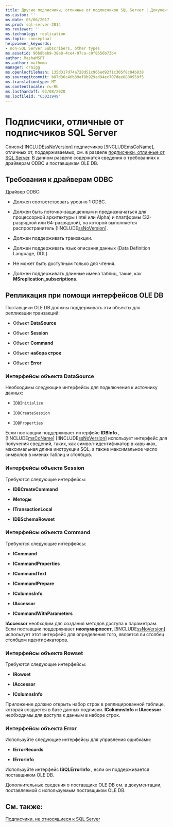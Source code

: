 ```yaml
---
title: Другие подписчики, отличные от подписчиков SQL Server | Документация Майкрософт
ms.custom: ''
ms.date: 03/06/2017
ms.prod: sql-server-2014
ms.reviewer: ''
ms.technology: replication
ms.topic: conceptual
helpviewer_keywords:
- non-SQL Server Subscribers, other types
ms.assetid: 96b8beb9-38e8-4ce4-97ca-c0f8656b73b4
author: MashaMSFT
ms.author: mathoma
manager: craigg
ms.openlocfilehash: 135d317d74a720d51c966ed92f1c305f8c04b838
ms.sourcegitcommit: b87d36c46b39af8b929ad94ec707dee8800950f5
ms.translationtype: MT
ms.contentlocale: ru-RU
ms.lasthandoff: 02/08/2020
ms.locfileid: "63021949"
---
```

# <a name="other-non-sql-server-subscribers"></a>Подписчики, отличные от подписчиков SQL Server
  Список[!INCLUDE[ssNoVersion](../../../includes/ssnoversion-md.md)] подписчиков [!INCLUDE[msCoName](../../../includes/msconame-md.md)], отличных от, поддерживаемых, см. в разделе [подписчики, отличные от SQL Server](non-sql-server-subscribers.md). В данном разделе содержатся сведения о требованиях к драйверам ODBC и поставщикам OLE DB.  
  
## <a name="odbc-driver-requirements"></a>Требования к драйверам ODBC  
 Драйвер ODBC:  
  
-   Должен соответствовать уровню 1 ODBC.  
  
-   Должен быть поточно-защищенным и предназначаться для процессорной архитектуры (Intel или Alpha) и платформы (32-разрядной или 64-разрядной), на которой выполняется распространитель [!INCLUDE[ssNoVersion](../../../includes/ssnoversion-md.md)].  
  
-   Должен поддерживать транзакции.  
  
-   Должен поддерживать язык описания данных (Data Definition Language, DDL).  
  
-   Не может быть доступным только для чтения.  
  
-   Должен поддерживать длинные имена таблиц, такие, как **MSreplication_subscriptions**.  
  
## <a name="replicating-using-ole-db-interfaces"></a>Репликация при помощи интерфейсов OLE DB  
 Поставщики OLE DB должны поддерживать эти объекты для репликации транзакций:  
  
-   Объект **DataSource**  
  
-   Объект **Session**  
  
-   Объект **Command**  
  
-   Объект **набора строк**  
  
-   Объект **Error**  
  
### <a name="datasource-object-interfaces"></a>Интерфейсы объекта DataSource  
 Необходимы следующие интерфейсы для подключения к источнику данных:  
  
-   `IDBInitialize`  
  
-   `IDBCreateSession`  
  
-   `IDBProperties`  
  
 Если поставщик поддерживает интерфейс **IDBInfo** , [!INCLUDE[msCoName](../../../includes/msconame-md.md)] [!INCLUDE[ssNoVersion](../../../includes/ssnoversion-md.md)] использует интерфейс для получения сведений, таких, как символ-идентификатор в кавычках, максимальная длина инструкции SQL, а также максимальное число символов в именах таблиц и столбцов.  
  
### <a name="session-object-interfaces"></a>Интерфейсы объекта Session  
 Требуются следующие интерфейсы:  
  
-   **IDBCreateCommand**  
  
-   **Методы**  
  
-   **ITransactionLocal**  
  
-   **IDBSchemaRowset**  
  
### <a name="command-object-interfaces"></a>Интерфейсы объекта Command  
 Требуются следующие интерфейсы:  
  
-   **ICommand**  
  
-   **ICommandProperties**  
  
-   **ICommandText**  
  
-   **ICommandPrepare**  
  
-   **IColumnsInfo**  
  
-   **IAccessor**  
  
-   **ICommandWithParameters**  
  
 **IAccessor** необходим для создания методов доступа к параметрам. Если поставщик поддерживает **иколумнровсет**, [!INCLUDE[ssNoVersion](../../../includes/ssnoversion-md.md)] использует этот интерфейс для определения того, является ли столбец столбцом идентификаторов.  
  
### <a name="rowset-object-interfaces"></a>Интерфейсы объекта Rowset  
 Требуются следующие интерфейсы:  
  
-   **IRowset**  
  
-   **IAccessor**  
  
-   **IColumnsInfo**  
  
 Приложение должно открыть набор строк в реплицированной таблице, которая создается в базе данных подписки. **IColumnsInfo** и **IAccessor** необходимы для доступа к данным в наборе строк.  
  
### <a name="error-object-interfaces"></a>Интерфейсы объекта Error  
 Используйте следующие интерфейсы для управления ошибками:  
  
-   **IErrorRecords**  
  
-   **IErrorInfo**  
  
 Используйте интерфейс **ISQLErrorInfo** , если он поддерживается поставщиком OLE DB.  
  
 Дополнительные сведения о поставщике OLE DB см. в документации, поставляемой с используемым поставщиком OLE DB.  
  
## <a name="see-also"></a>См. также:  
 [Подписчики, не относящиеся к SQL Server](non-sql-server-subscribers.md)  
  
  
